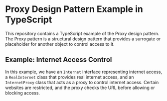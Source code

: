 # Proxy Design Pattern Example in TypeScript

This repository contains a TypeScript example of the Proxy design pattern. The Proxy pattern is a structural design pattern that provides a surrogate or placeholder for another object to control access to it.

## Example: Internet Access Control

In this example, we have an `Internet` interface representing internet access, a `RealInternet` class that provides real internet access, and an `InternetProxy` class that acts as a proxy to control internet access. Certain websites are restricted, and the proxy checks the URL before allowing or blocking access.

